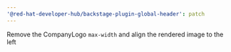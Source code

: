 ```yaml
---
'@red-hat-developer-hub/backstage-plugin-global-header': patch
---
```


Remove the CompanyLogo `max-width` and align the rendered image to the left
